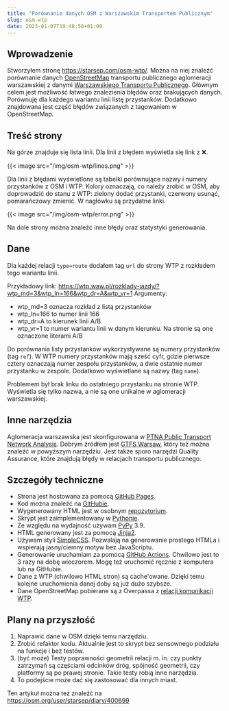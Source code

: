 ```yaml
---
title: "Porównanie danych OSM z Warszawskim Transportem Publicznym"
slug: osm-wtp
date: 2023-01-07T19:48:56+01:00
---
```


## Wprowadzenie 
Stworzyłem stronę https://starsep.com/osm-wtp/. Można na niej znaleźć porównanie danych [OpenStreetMap](https://openstreetmap.org)
transportu publicznego aglomeracji warszawskiej z danymi [Warszawskiego Transportu Publicznego](https://wtp.waw.pl).
Głównym celem jest możliwość łatwego znalezienia błędów oraz brakujących danych.
Porównuję dla każdego wariantu linii listę przystanków.
Dodatkowo znajdowana jest część błędów związanych z tagowaniem w OpenStreetMap.

## Treść strony
Na górze znajduje się lista linii. Dla linii z błędem wyświetla się link z &#10060;.

{{< image src="/img/osm-wtp/lines.png" >}}

Dla linii z błędami wyświetlone są tabelki porównujące nazwy i numery przystanków z OSM i WTP.
Kolory oznaczają, co należy zrobić w OSM, aby doprowadzić do stanu z WTP: zielony dodać przystanki,
czerwony usunąć, pomarańczowy zmienić. W nagłówku są przydatne linki.

{{< image src="/img/osm-wtp/error.png" >}}

Na dole strony można znaleźć inne błędy oraz statystyki generowania.

## Dane
Dla każdej relacji `type=route` dodałem tag `url` do strony WTP z rozkładem tego wariantu linii.

Przykładowy link: https://wtp.waw.pl/rozklady-jazdy/?wtp_md=3&wtp_ln=166&wtp_dr=A&wtp_vr=1
Argumenty:
- wtp_md=3 oznacza rozkład z listą przystanków
- wtp_ln=166 to numer linii 166
- wtp_dr=A to kierunek linii A/B
- wtp_vr=1 to numer wariantu linii w danym kierunku. Na stronie są one oznaczone literami A/B

Do porównania listy przystanków wykorzystywane są numery przystanków (tag `ref`).
W WTP numery przystanków mają sześć cyfr, gdzie pierwsze cztery oznaczają numer zespołu przystanków,
a dwie ostatnie numer przystanku w zespole.
Dodatkowo wyświetlane są nazwy (tag `name`).

Problemem był brak linku do ostatniego przystanku na stronie WTP.
Wyświetla się tylko nazwa, a nie są one unikalne w aglomeracji warszawskiej. 

## Inne narzędzia
Aglomeracja warszawska jest skonfigurowana w [PTNA Public Transport Network Analysis](https://ptna.openstreetmap.de/).
Dobrym źródłem jest [GTFS Warsaw](https://mkuran.pl/gtfs/warsaw.zip), który też można znaleźć w powyższym narzędziu.
Jest także sporo narzędzi Quality Assurance, które znajdują błędy w relacjach transportu publicznego.

## Szczegóły techniczne
- Strona jest hostowana za pomocą [GitHub Pages](https://pages.github.com/).
- Kod można znaleźć na [GitHubie](https://github.com/starsep/osm-wtp-compare).
- Wygenerowany HTML jest w osobnym [repozytorium](https://github.com/starsep/osm-wtp).
- Skrypt jest zaimplementowany w [Pythonie](https://python.org).
- Ze względu na wydajność używam [PyPy](https://pypy.org) 3.9.
- HTML generowany jest za pomocą [Jinja2](https://jinja.palletsprojects.com).
- Używam styli [SimpleCSS](https://simplecss.org/).
Pozwalają na generowanie prostego HTMLa i wspierają jasny/ciemny motyw bez JavaScriptu.
- Generowanie uruchamiam za pomocą [GitHub Actions](https://github.com/features/actions).
Chwilowo jest to 3 razy na dobę wieczorem. Mogę też uruchomić ręcznie z komputera lub na GitHubie. 
- Dane z WTP (chwilowo HTML stron) są cache'owane.
Dzięki temu kolejne uruchomienia danej doby są już dużo szybsze.
- Dane OpenStreetMap pobierane są z Overpassa z [relacji komunikacji WTP](https://osm.org/relation/3652280).

## Plany na przyszłość
1. Naprawić dane w OSM dzięki temu narzędziu.
2. Zrobić refaktor kodu. Aktualnie jest to skrypt bez sensownego podziału na funkcje i bez testów.
3. (być może) Testy poprawności geometrii relacji 
m. in. czy punkty zatrzymań są częściami odcinków dróg, spójność geometrii, 
czy platformy są po prawej stronie. Takie testy robią inne narzędzia.
4. To podejście może dać się zastosować dla innych miast.

Ten artykuł można też znaleźć na https://osm.org/user/starsep/diary/400699




